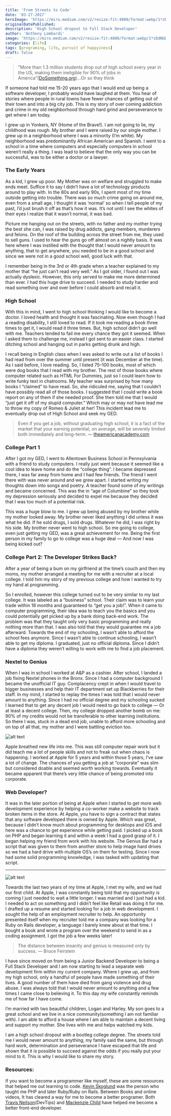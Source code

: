 ```yaml
---
title: 'From Streets to Code'
date: '03-27-2017'
heroImage: 'https://miro.medium.com/v2/resize:fit:4800/format:webp/1*zDdNGDeZzmjWEmDlZ_Xa6A.jpeg'
originalDatePublished:
description: 'High School dropout to Full Stack Developer'
author: 'Anthony Lombardi'
image: 'https://miro.medium.com/v2/resize:fit:4800/format:webp/1*zDdNGDeZzmjWEmDlZ_Xa6A.jpeg'
categories: [life]
tags: [programing, life, pursuit of happyiness]
draft: false
---
```


> "More than 1.3 million students drop out of high school every year in the US, making them ineligible for 90% of jobs in America”([DoSomething.org](DoSomething.org))…Or so they think


If someone had told me 15-20 years ago that I would end up being a software developer, I probably would have laughed at them. You hear of stories where people in rural towns have fewer chances of getting out of their town and into a big city job. This is my story of over coming addiction and crime in my old neighborhood through hard grind and perseverance to get where I am today.

I grew up in Yonkers, NY (Home of the Brave!). I am not going to lie, my childhood was rough. My brother and I were raised by our single mother. I grew up in a neighborhood where I was a minority (I’m white). My neighborhood was predominantly African American and Spanish. I went to a school in a time where computers and especially computers in school weren’t really a thing. I was lead to believe that the only way you can be successful, was to be either a doctor or a lawyer.

### The Early Years

As a kid, I grew up poor. My Mother was on welfare and struggled to make ends meet. Suffice it to say I didn’t have a lot of technology products around to play with. In the 80s and early 90s, I spent most of my time outside getting into trouble. There was so much crime going on around me, even from a small age, I thought it was ‘normal’ so when I tell people of my past, I’d just brush it off as that’s how it was. It’s not until I see the whites of their eyes I realize that it wasn’t normal, it was bad.

Picture me hanging out on the streets, with no father and my mother trying the best she can, I was raised by drug addicts, gang members, murderers and felons. On the roof of the building across the street from me, they used to sell guns. I used to hear the guns go off almost on a nightly basis. It was here where I was instilled with the thought that I would never amount to anything, that to get anywhere, you needed to be in a good school and since we were not in a good school well, good luck with that.

I remember being in the 3rd or 4th grade when a teacher explained to my mother that “he just can’t read very well.” As I got older, I found out I was actually dyslexic. However, this only served to make me more determined than ever. I had this huge drive to succeed. I needed to study harder and read something over and over before I could absorb and recall it.

### High School
With this in mind, I went to high school thinking I would like to become a doctor. I loved health and thought it was fascinating. Now even though I had a reading disability, I still loved to read. If it took me reading a book three times to get it, I would read it three times. But, high school didn’t go well with me. Teachers tended to fail me every chance they got it seemed. When I asked them to challenge me, instead I got sent to an easier class. I started ditching school and hanging out in parks getting drunk and high.

I recall being in English class when I was asked to write out a list of books I had read from over the summer until present (it was December at the time). As I said before, I love reading. So, I listed 75–100 books, most of which were dog books that I read with my brother. The rest of those books where computer related such as HTML For Dummies, just so I could learn how to write funky text in chatrooms. My teacher was surprised by how many books I “claimed” to have read. So, she ridiculed me, saying that I couldn’t have possibly read all of those books. I suggested that I could write a book report on any of them if she needed proof. She then told me that I would “just get it off of my stupid computer.” Which may or may not have lead me to throw my copy of Romeo & Juliet at her! This incident lead me to eventually drop out of High School and seek my GED.

> Even if you get a job, without graduating high school, it is a fact of the market that your earning potential, on average, will be severely limited both immediately and long-term. — [theamericanacademy.com](theamericanacademy.com)

### College Part 1
After I got my GED, I went to Allentown Business School in Pennsylvania with a friend to study computers. I really just went because it seemed like a cool idea to leave home and do the “college thing”. I became depressed there, I was far away from home and I had few friends. The friend I went there with was never around and we grew apart. I started writing my thoughts down into songs and poetry. A teacher found some of my writings and became concerned. This was the in “age of Columbine” so they took my depression seriously and decided to expel me because they decided that I was too much of a potential risk.

This was a huge blow to me. I grew up being abused by my brother while my mother looked away. My brother never liked anything I did unless it was what he did. If he sold drugs, I sold drugs. Whatever he did, I was right by his side. My brother never went to high school. So me going to college, even just getting my GED, was a great achievement for me. Being the first person in my family to go to college was a huge deal — And now I was being kicked out?

### College Part 2: The Developer Strikes Back?
After a year of being a bum on my girlfriend at the time’s couch and then my moms, my mother arranged a meeting for me with a recruiter at a local college. I told him my story of my previous college and how I wanted to try my hand at programming.

So I enrolled, however this college turned out to be very similar to my last college. It was labeled as a “business” school. Their claim was to learn your trade within 18 months and guaranteed to “get you a job!”. When it came to computer programming, their idea was to teach you the basics and you could potentially get picked up by a bank doing back-end work. The problem was that they taught only very basic programming and really nothing more than that. I was also told that they would guarantee me a job afterward. Towards the end of my schooling, I wasn’t able to afford the school fees anymore. Since I wasn’t able to continue schooling, I wasn’t able to get my diploma. I graduated, just no official diploma. Since I didn’t have a diploma they weren’t willing to work with me to find a job placement.

### Nextel to Genius
When I was in school I worked at A&P as a cashier. After school, I landed a job fixing Nextel phones in the Bronx. Since I had a computer background I became the unofficial IT guy. Complacency crept in when I would travel to bigger businesses and help their IT department set up Blackberries for their staff. In my mind, I started to replay the times I was told that I would never amount to anything. Since I had no official degree and my schooling sucked I learned that to get any decent job I would need to go back to college — Or at least a decent college. Then, my college dropped another bomb on me: 90% of my credits would not be transferable to other learning institutions. So there I was, stuck in a dead end job, unable to afford more schooling and on top of all that, my mother and I were battling eviction too.

![alt text](https://miro.medium.com/v2/resize:fit:948/format:webp/1*iN69kthaZq3Dr_Jo_1OI1A.jpeg)

Apple breathed new life into me. This was still computer repair work but it did teach me a lot of people skills and not to freak out when chaos is happening. I worked at Apple for 5 years and within those 5 years, I’ve saw a lot of change. The chances of you getting a job at “corporate” was slim but considered doable and seemed worth working towards. Eventually it became apparent that there’s very little chance of being promoted into corporate.

### Web Developer?
It was in the later portion of being at Apple when I started to get more web development experience by helping a co-worker make a website to track broken items in the store. At Apple, you have to sign a contract that states that any software developed there is owned by Apple. Which was great, because I didn’t know much about programming for desktops and iOS and here was a chance to get experience while getting paid. I picked up a book on PHP and began learning it and within a week I had a good grasp of it. I began helping my friend from work with his website. The Genius Bar had a script that was given to them from another store to help image hard drives so we had a hard drive with multiple OS’s on them for testing. Since I now had some solid programming knowledge, I was tasked with updating that script.

---

![alt text](https://miro.medium.com/v2/resize:fit:1400/format:webp/1*RXSYl6D-tQOirWip5Wf9eQ.jpeg)

Towards the last two years of my time at Apple, I met my wife, and we had our first child. At Apple, I was constantly being told that my opportunity is coming I just needed to wait a little longer. I was married and I just had a kid. I needed to act on something and I didn’t feel like Retail was doing it for me. I drafted up a resume and started looking for a job in web development. I sought the help of an employment recruiter to help. An opportunity presented itself when my recruiter told me a company was looking for a Ruby on Rails developer, a language I barely knew about at that time. I bought a book and wrote a program over the weekend to send in as a coding assignment. I got the job a few weeks later!

> The distance between insanity and genius is measured only by success. — Bruce Feirstein

I have since moved on from being a Junior Backend Developer to being a Full Stack Developer and I am now starting to lead a separate web development firm within my current company. Where I grew up, and from my high school, only a handful of people have made something of their lives. A good number of them have died from gang violence and drug abuse. I was always told that I would never amount to anything and a few times I came close to believing it. To this day my wife constantly reminds me of how far I have come.

I’m married with two beautiful children, Logan and Harley. My son goes to a great school and we live in a nice community(something I am not familiar with). I am able to afford a house where I am able to maintain a decent living and support my mother. She lives with me and helps watched my kids.

I am a high school dropout with a bootleg college degree. The streets told me I would never amount to anything, my family said the same, but through hard work, determination and perseverance I have escaped that life and shown that it is possible to succeed against the odds if you really put your mind to it. This is why I would like to share my story.

### Resources:

If you want to become a programmer like myself, these are some resources that helped me out learning to code. [Kevin Skoglund](https://www.lynda.com/Kevin-Skoglund/104-1.html) was the person who taught me PHP and later Ruby/Ruby on Rails. Between Books and online videos, It has cleared a way for me to become a better programer. Both [Travis Neilson](travisneilson.com)(DevTips) and [Mackenzie Child](https://www.mackenziechild.me/) have helped me become a better front-end developer.

